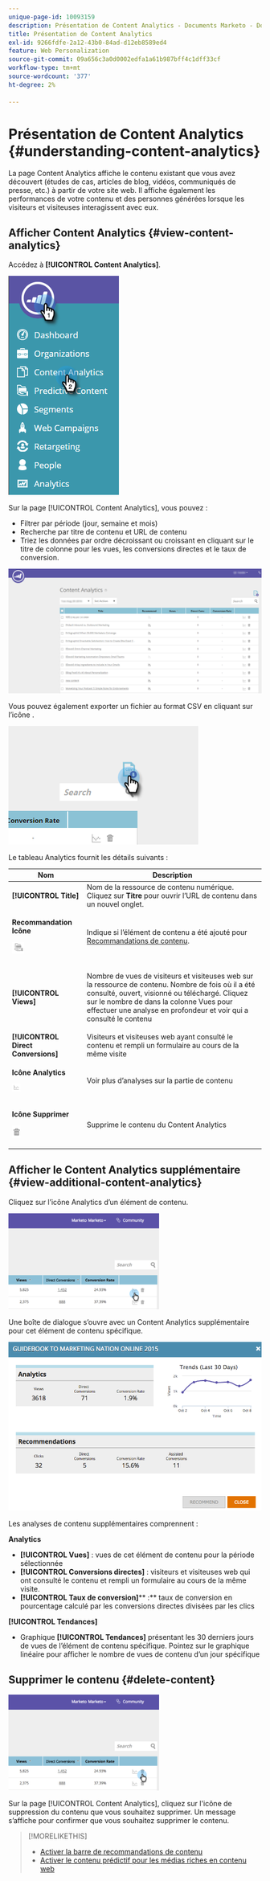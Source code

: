 ```yaml
---
unique-page-id: 10093159
description: Présentation de Content Analytics - Documents Marketo - Documentation du produit
title: Présentation de Content Analytics
exl-id: 9266fdfe-2a12-43b0-84ad-d12eb8589ed4
feature: Web Personalization
source-git-commit: 09a656c3a0d0002edfa1a61b987bff4c1dff33cf
workflow-type: tm+mt
source-wordcount: '377'
ht-degree: 2%

---
```


# Présentation de Content Analytics {#understanding-content-analytics}

La page Content Analytics affiche le contenu existant que vous avez découvert (études de cas, articles de blog, vidéos, communiqués de presse, etc.) à partir de votre site web. Il affiche également les performances de votre contenu et des personnes générées lorsque les visiteurs et visiteuses interagissent avec eux.

## Afficher Content Analytics {#view-content-analytics}

Accédez à **[!UICONTROL Content Analytics]**.

![](assets/one.png)

Sur la page [!UICONTROL Content Analytics], vous pouvez :

* Filtrer par période (jour, semaine et mois)
* Recherche par titre de contenu et URL de contenu
* Triez les données par ordre décroissant ou croissant en cliquant sur le titre de colonne pour les vues, les conversions directes et le taux de conversion.

![](assets/content-analytics-8-29-16-blur.png)

Vous pouvez également exporter un fichier au format CSV en cliquant sur l’icône .

![](assets/image2016-8-29-13-3a51-3a49.png)

Le tableau Analytics fournit les détails suivants :

<table>
 <thead>
  <tr>
   <th colspan="1" rowspan="1">Nom</th>
   <th colspan="1" rowspan="1">Description</th>
  </tr>
 </thead>
 <tbody>
  <tr>
   <td colspan="1" rowspan="1"><strong>[!UICONTROL Title]</strong></td>
   <td colspan="1" rowspan="1">Nom de la ressource de contenu numérique. Cliquez sur <strong>Titre</strong> pour ouvrir l’URL de contenu dans un nouvel onglet.</td>
  </tr>
  <tr>
   <td colspan="1"><p><strong>Recommandation </strong><strong>Icône</strong></p><p><img alt="—" width="24" src="assets/recommended-icon.png" data-linked-resource-id="10094267" data-linked-resource-type="attachment" data-base-url="https://docs.marketo.com" data-linked-resource-container-id="10093159" title="--"></p></td>
   <td colspan="1">Indique si l’élément de contenu a été ajouté pour <a href="#">Recommandations de contenu</a>.</td>
  </tr>
  <tr>
   <td colspan="1" rowspan="1"><p><strong>[!UICONTROL Views]</strong></p></td>
   <td colspan="1" rowspan="1"><p>Nombre de vues de visiteurs et visiteuses web sur la ressource de contenu. Nombre de fois où il a été consulté, ouvert, visionné ou téléchargé. Cliquez sur le nombre de dans la colonne Vues pour effectuer une analyse en profondeur et voir qui a consulté le contenu</p></td>
  </tr>
  <tr>
   <td colspan="1" rowspan="1"><strong>[!UICONTROL Direct Conversions]</strong></td>
   <td colspan="1" rowspan="1">Visiteurs et visiteuses web ayant consulté le contenu et rempli un formulaire au cours de la même visite</td>
  </tr>
  <tr>
   <td colspan="1"><p><strong>Icône Analytics</strong></p><p><img alt="--" width="17" src="assets/analytics-icon.png" data-linked-resource-id="10097027" data-linked-resource-type="attachment" data-base-url="https://docs.marketo.com" data-linked-resource-container-id="10093159" title="--"></p></td>
   <td colspan="1">Voir plus d’analyses sur la partie de contenu</td>
  </tr>
  <tr>
   <td colspan="1"><p><strong>Icône Supprimer</strong></p><p><img alt="--" src="assets/image2015-12-7-10-3a36-3a52.png" data-linked-resource-id="10096391" data-linked-resource-type="attachment" data-base-url="https://docs.marketo.com" data-linked-resource-container-id="10093159" title="--"></p></td>
   <td colspan="1">Supprime le contenu du Content Analytics</td>
  </tr>
 </tbody>
</table>

## Afficher le Content Analytics supplémentaire {#view-additional-content-analytics}

Cliquez sur l’icône Analytics d’un élément de contenu.

![](assets/four.png)

Une boîte de dialogue s’ouvre avec un Content Analytics supplémentaire pour cet élément de contenu spécifique.

![](assets/five.png)

Les analyses de contenu supplémentaires comprennent :

**Analytics**

* **[!UICONTROL Vues]** : vues de cet élément de contenu pour la période sélectionnée
* **[!UICONTROL Conversions directes]** : visiteurs et visiteuses web qui ont consulté le contenu et rempli un formulaire au cours de la même visite.
* **[!UICONTROL Taux de conversion]**** :** taux de conversion en pourcentage calculé par les conversions directes divisées par les clics

**[!UICONTROL Tendances]**

* Graphique **[!UICONTROL Tendances]** présentant les 30 derniers jours de vues de l’élément de contenu spécifique. Pointez sur le graphique linéaire pour afficher le nombre de vues de contenu d’un jour spécifique

## Supprimer le contenu {#delete-content}

![](assets/six.png)

Sur la page [!UICONTROL Content Analytics], cliquez sur l&#39;icône de suppression du contenu que vous souhaitez supprimer. Un message s’affiche pour confirmer que vous souhaitez supprimer le contenu.

>[!MORELIKETHIS]
>
>* [Activer la barre de recommandations de contenu](/help/marketo/product-docs/predictive-content/enabling-predictive-content/enable-the-content-recommendation-bar.md)
>* [Activer le contenu prédictif pour les médias riches en contenu web](/help/marketo/product-docs/predictive-content/enabling-predictive-content/enable-predictive-content-for-web-rich-media.md)
